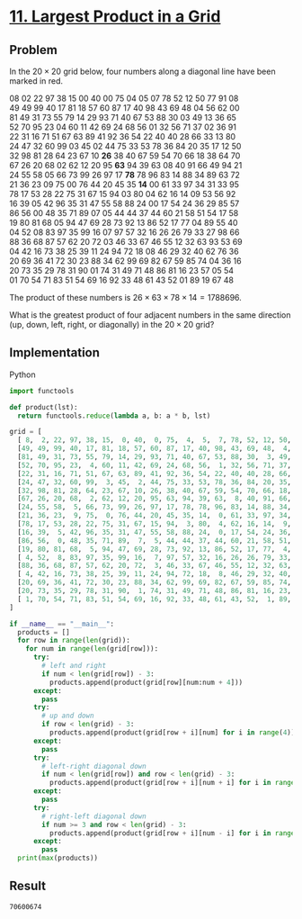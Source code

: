 # [11. Largest Product in a Grid](https://projecteuler.net/problem=11)

## Problem

In the $20 \times 20$ grid below, four numbers along a diagonal line have been marked in red.

08 02 22 97 38 15 00 40 00 75 04 05 07 78 52 12 50 77 91 08<br>
49 49 99 40 17 81 18 57 60 87 17 40 98 43 69 48 04 56 62 00<br>
81 49 31 73 55 79 14 29 93 71 40 67 53 88 30 03 49 13 36 65<br>
52 70 95 23 04 60 11 42 69 24 68 56 01 32 56 71 37 02 36 91<br>
22 31 16 71 51 67 63 89 41 92 36 54 22 40 40 28 66 33 13 80<br>
24 47 32 60 99 03 45 02 44 75 33 53 78 36 84 20 35 17 12 50<br>
32 98 81 28 64 23 67 10 **26** 38 40 67 59 54 70 66 18 38 64 70<br>
67 26 20 68 02 62 12 20 95 **63** 94 39 63 08 40 91 66 49 94 21<br>
24 55 58 05 66 73 99 26 97 17 **78** 78 96 83 14 88 34 89 63 72<br>
21 36 23 09 75 00 76 44 20 45 35 **14** 00 61 33 97 34 31 33 95<br>
78 17 53 28 22 75 31 67 15 94 03 80 04 62 16 14 09 53 56 92<br>
16 39 05 42 96 35 31 47 55 58 88 24 00 17 54 24 36 29 85 57<br>
86 56 00 48 35 71 89 07 05 44 44 37 44 60 21 58 51 54 17 58<br>
19 80 81 68 05 94 47 69 28 73 92 13 86 52 17 77 04 89 55 40<br>
04 52 08 83 97 35 99 16 07 97 57 32 16 26 26 79 33 27 98 66<br>
88 36 68 87 57 62 20 72 03 46 33 67 46 55 12 32 63 93 53 69<br>
04 42 16 73 38 25 39 11 24 94 72 18 08 46 29 32 40 62 76 36<br>
20 69 36 41 72 30 23 88 34 62 99 69 82 67 59 85 74 04 36 16<br>
20 73 35 29 78 31 90 01 74 31 49 71 48 86 81 16 23 57 05 54<br>
01 70 54 71 83 51 54 69 16 92 33 48 61 43 52 01 89 19 67 48<br>

The product of these numbers is $26 \times 63 \times 78 \times 14 = 1788696$.

What is the greatest product of four adjacent numbers in the same direction (up, down, left, right, or diagonally) in the $20 \times 20$ grid?

## Implementation

Python

```python
import functools

def product(lst):
  return functools.reduce(lambda a, b: a * b, lst)

grid = [
  [ 8,  2, 22, 97, 38, 15,  0, 40,  0, 75,  4,  5,  7, 78, 52, 12, 50, 77, 91,  8],
  [49, 49, 99, 40, 17, 81, 18, 57, 60, 87, 17, 40, 98, 43, 69, 48,  4, 56, 62,  0],
  [81, 49, 31, 73, 55, 79, 14, 29, 93, 71, 40, 67, 53, 88, 30,  3, 49, 13, 36, 65],
  [52, 70, 95, 23,  4, 60, 11, 42, 69, 24, 68, 56,  1, 32, 56, 71, 37,  2, 36, 91],
  [22, 31, 16, 71, 51, 67, 63, 89, 41, 92, 36, 54, 22, 40, 40, 28, 66, 33, 13, 80],
  [24, 47, 32, 60, 99,  3, 45,  2, 44, 75, 33, 53, 78, 36, 84, 20, 35, 17, 12, 50],
  [32, 98, 81, 28, 64, 23, 67, 10, 26, 38, 40, 67, 59, 54, 70, 66, 18, 38, 64, 70],
  [67, 26, 20, 68,  2, 62, 12, 20, 95, 63, 94, 39, 63,  8, 40, 91, 66, 49, 94, 21],
  [24, 55, 58,  5, 66, 73, 99, 26, 97, 17, 78, 78, 96, 83, 14, 88, 34, 89, 63, 72],
  [21, 36, 23,  9, 75,  0, 76, 44, 20, 45, 35, 14,  0, 61, 33, 97, 34, 31, 33, 95],
  [78, 17, 53, 28, 22, 75, 31, 67, 15, 94,  3, 80,  4, 62, 16, 14,  9, 53, 56, 92],
  [16, 39,  5, 42, 96, 35, 31, 47, 55, 58, 88, 24,  0, 17, 54, 24, 36, 29, 85, 57],
  [86, 56,  0, 48, 35, 71, 89,  7,  5, 44, 44, 37, 44, 60, 21, 58, 51, 54, 17, 58],
  [19, 80, 81, 68,  5, 94, 47, 69, 28, 73, 92, 13, 86, 52, 17, 77,  4, 89, 55, 40],
  [ 4, 52,  8, 83, 97, 35, 99, 16,  7, 97, 57, 32, 16, 26, 26, 79, 33, 27, 98, 66],
  [88, 36, 68, 87, 57, 62, 20, 72,  3, 46, 33, 67, 46, 55, 12, 32, 63, 93, 53, 69],
  [ 4, 42, 16, 73, 38, 25, 39, 11, 24, 94, 72, 18,  8, 46, 29, 32, 40, 62, 76, 36],
  [20, 69, 36, 41, 72, 30, 23, 88, 34, 62, 99, 69, 82, 67, 59, 85, 74,  4, 36, 16],
  [20, 73, 35, 29, 78, 31, 90,  1, 74, 31, 49, 71, 48, 86, 81, 16, 23, 57,  5, 54],
  [ 1, 70, 54, 71, 83, 51, 54, 69, 16, 92, 33, 48, 61, 43, 52,  1, 89, 19, 67, 48]
]

if __name__ == "__main__":
  products = []
  for row in range(len(grid)):
    for num in range(len(grid[row])):
      try:
        # left and right
        if num < len(grid[row]) - 3:
          products.append(product(grid[row][num:num + 4]))
      except:
        pass
      try:
        # up and down
        if row < len(grid) - 3:
          products.append(product(grid[row + i][num] for i in range(4)))
      except:
        pass
      try:
        # left-right diagonal down
        if num < len(grid[row]) and row < len(grid) - 3:
          products.append(product(grid[row + i][num + i] for i in range(4)))
      except:
        pass
      try:
        # right-left diagonal down
        if num >= 3 and row < len(grid) - 3:
          products.append(product(grid[row + i][num - i] for i in range(4)))
      except:
        pass
  print(max(products))
```

## Result

```
70600674
```
